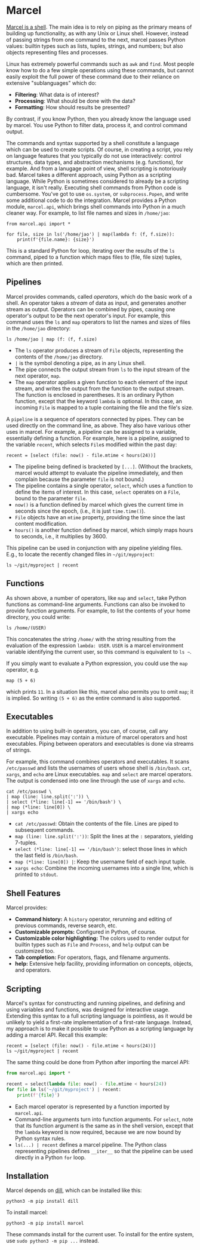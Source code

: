 Marcel
======

[Marcel is a shell](https://www.youtube.com/watch?v=VF9-sEbqDvU). 
The main idea is to rely on piping as the primary
means of building up functionality, as with any Unix or Linux
shell. However, instead of passing strings from one command to the
next, marcel passes Python values: builtin types such as lists,
tuples, strings, and numbers; but also objects representing files and
processes.

Linux has extremely powerful commands such as `awk` and `find`.  Most
people know how to do a few simple operations using these commands,
but cannot easily exploit the full power of these command due to their
reliance on extensive "sublanguages" which do:

* __Filtering__: What data is of interest?
* __Processing__: What should be done with the data?
* __Formatting__: How should results be presented?

By contrast, if you know Python, then you already know the language
used by marcel.  You use Python to filter data,
process it, and control command output.

The commands and syntax supported by a shell constitute a language
which can be used to create scripts. Of course, in creating a script,
you rely on language features that you typically do not use
interactively: control structures, data types, and abstraction
mechanisms (e.g. functions), for example. And 
from a lanugage point of view,
shell scripting is notoriously bad. Marcel takes a different
approach, using Python as a scripting language. While Python is
sometimes considered to already be a scripting language, it isn't really. 
Executing shell commands from Python code is cumbersome. You've got to use
`os.system`, or `subprocess.Popen`, and write some additional code to
do the integration. Marcel provides a Python module, `marcel.api`,
which brings shell commands into Python in a much cleaner way. For
example, to list file names and sizes in `/home/jao`:

```
from marcel.api import *

for file, size in ls('/home/jao') | map(lambda f: (f, f.size)):
    print(f'{file.name}: {size}')
```

This is a standard Python for loop, iterating over the results of the `ls` command,
piped to a function which maps files to (file, file size) tuples, which are then printed.

Pipelines
---------

Marcel provides commands, called _operators_, which do the basic work of a shell. 
An operator takes a _stream_ of data as input, and generates another stream as output.
Operators can be combined by pipes, causing one operator's output to be the next operator's input.
For example, this command uses the `ls` and `map` operators to list the
names and sizes of files in the `/home/jao` directory:

```
ls /home/jao | map (f: (f, f.size)
``` 

* The `ls` operator produces a stream of `File` objects, representing the contents
of the `/home/jao` directory.
* `|` is the symbol denoting a pipe, as in any Linux shell.
* The pipe connects the output stream from `ls` to the input stream of the next
operator, `map`.
* The `map` operator applies a given function to each element of the input stream,
and writes the output from the function to the output stream. The function is enclosed
in parentheses. It is an ordinary Python function, except that the keyword `lambda` is optional.
In this case, an incoming `File` is mapped to a tuple containing the file and the file's size.

A `pipeline` is a sequence of operators connected by pipes. They can be used directly
on the command line, as above. They also have various other uses in marcel. For example,
a pipeline can be assigned to a variable, essentially defining a function.
For example, here is a pipeline, assigned to the variable `recent`, which selects
`File`s modified within the past day:

```
recent = [select (file: now() - file.mtime < hours(24))] 
``` 

* The pipeline being defined is bracketed by `[...]`. (Without the brackets, marcel would
attempt to evaluate the pipeline immediately, and then complain because the parameter
`file` is not bound.)
* The pipeline contains a single operator, `select`, which uses a function to define
the items of interest. In this case, `select` operates on a `File`, bound to the 
parameter `file`. 
* `now()` is a function defined by marcel which gives the current time in seconds since
the epoch, (i.e., it is just `time.time()`).
* `File` objects have an `mtime` property, providing the time since the last content modification.
* `hours()` is another function defined by marcel, which simply maps hours to seconds, i.e.,
it multiplies by 3600.

This pipeline can be used in conjunction with any pipeline yielding files. E.g., to locate
the recently changed files in `~/git/myproject`:

```
ls ~/git/myproject | recent
```

Functions
---------

As shown above, a number of operators, like `map` and `select`, take Python functions as 
command-line arguments. Functions can also be invoked to provide function arguments.
For example, to list the contents of your home directory, you could write:

```
ls /home/(USER)
```

This concatenates the string `/home/` with the string resulting from the evaluation of
the expression `lambda: USER`. `USER` is a marcel environment variable identifying the
current user, so this command is equivalent to `ls ~`.

If you simply want to evaluate a Python expression, you could use the `map` operator, e.g.

```
map (5 + 6)
```  

which prints `11`. In a situation like this, marcel also permits you to omit `map`; it is
implied. So writing `(5 + 6)` as the entire command is also supported.

Executables
-----------

In addition to using built-in operators, you can, of course, call any executable.
Pipelines may contain a mixture of marcel operators and host executables. Piping between
operators and executables is done via streams of strings.

For example, this command combines operators and executables. 
It scans `/etc/passwd` and lists the usernames of 
users whose shell is `/bin/bash`. 
`cat`, `xargs`, and `echo` are Linux executables. `map` and `select` are marcel operators.
The output is condensed into one line through
the use of `xargs` and `echo`. 

```
cat /etc/passwd \
| map (line: line.split(':')) \
| select (*line: line[-1] == '/bin/bash') \
| map (*line: line[0]) \
| xargs echo
```

* `cat /etc/passwd`: Obtain the contents of the file. Lines are piped to subsequent commands.
* `map (line: line.split(':'))`: Split the lines at the `:` separators, yielding 7-tuples.
* `select (*line: line[-1] == '/bin/bash')`: select those lines in which the last field is `/bin/bash`.
* `map (*line: line[0]) |`: Keep the username field of each input tuple.
* `xargs echo`: Combine the incoming usernames into a single line, which is printed to `stdout`.

Shell Features
--------------

Marcel provides:

* __Command history:__ A `history` operator, rerunning and editing of previous commands,
reverse search, etc.
* __Customizable prompts:__ Configured in Python, of course.
* __Customizable color highlighting:__ The colors used to render output for builtin types such 
as `File` and `Process`, and `help` output can be customized too.
* __Tab completion:__ For operators, flags, and filename arguments.
* __help:__ Extensive help facility, providing information on concepts, objects,
and operators.

Scripting
---------

Marcel's syntax for constructing and running pipelines, and defining and using
variables and functions, was designed for interactive usage. Extending this syntax
to a full scripting language is pointless, as it would be unlikely to yield a first-rate
implementation of a first-rate language. Instead, my approach is to make it possible
to use Python as a scripting language by adding a marcel API. Recall this example:

```
recent = [select (file: now() - file.mtime < hours(24))] 
ls ~/git/myproject | recent
```

The same thing could be done from Python after importing the marcel API:

```python
from marcel.api import *

recent = select(lambda file: now() - file.mtime < hours(24))
for file in ls('~/git/myproject') | recent:
    print(f'{file}')
```

* Each marcel operator is represented by a function imported by `marcel.api`.
* Command-line arguments turn into function arguments. For `select`, note that
its function argument is the same as in the shell version, except that the `lambda`
keyword is now required, because we are now bound by Python syntax rules.
* `ls(...) | recent` defines a marcel pipeline. The Python class representing pipelines
defines `__iter__` so that the pipeline can be used directly in a Python `for` loop.


Installation
------------

Marcel depends on [dill](https://pypi.org/project/dill/), which can be installed
like this:
```
python3 -m pip install dill
```

To install marcel:
```
python3 -m pip install marcel
```

These commands install for the current user. To install for the entire system,
use `sudo python3 -m pip ...` instead.
